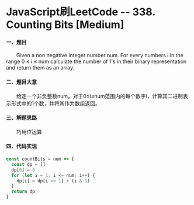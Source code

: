 # JavaScript刷LeetCode -- 338. Counting Bits [Medium]

#### 一、题目

  &emsp;&emsp;Given a non negative integer number num. For every numbers i in the range 0 ≤ i ≤ num calculate the number of 1's in their binary representation and return them as an array.

#### 二、题目大意

  &emsp;&emsp;给定一个非负整数num。对于0≤i≤num范围内的每个数字i，计算其二进制表示形式中的1个数，并将其作为数组返回。

#### 三、解题思路

  &emsp;&emsp;巧用位运算

#### 四、代码实现

```JavaScript
const countBits = num => {
  const dp = []
  dp[0] = 0
  for (let i = 1; i <= num; i++) {
    dp[i] = dp[i >> 1] + (i & 1)
  }
  return dp 
}
```
